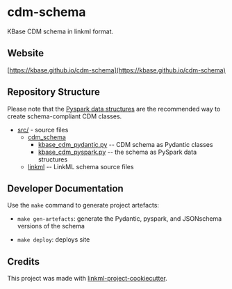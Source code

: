 # cdm-schema

KBase CDM schema in linkml format.

## Website

[https://kbase.github.io/cdm-schema](https://kbase.github.io/cdm-schema)

## Repository Structure

Please note that the [Pyspark data structures](src/cdm_schema/kbase_cdm_pyspark.py) are the recommended way to create schema-compliant CDM classes.

* [src/](src/) - source files
  * [cdm_schema](src/cdm_schema)
    * [kbase_cdm_pydantic.py](src/cdm_schema/kbase_cdm_pydantic.py) -- CDM schema as Pydantic classes
    * [kbase_cdm_pyspark.py](src/cdm_schema/kbase_cdm_pyspark.py) -- the schema as PySpark data structures
  * [linkml](src/linkml) -- LinkML schema source files

## Developer Documentation

Use the `make` command to generate project artefacts:

* `make gen-artefacts`: generate the Pydantic, pyspark, and JSONschema versions of the schema

* `make deploy`: deploys site

## Credits

This project was made with
[linkml-project-cookiecutter](https://github.com/linkml/linkml-project-cookiecutter).
